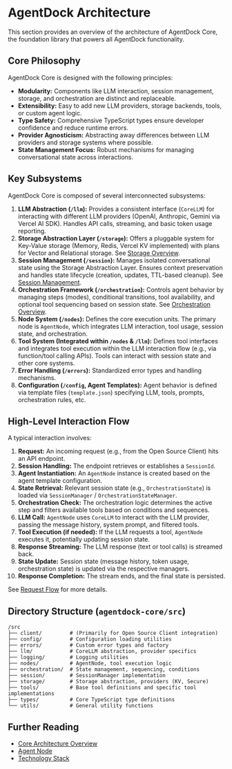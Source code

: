 # AgentDock Architecture

This section provides an overview of the architecture of AgentDock Core, the foundation library that powers all AgentDock functionality.

## Core Philosophy

AgentDock Core is designed with the following principles:

-   **Modularity:** Components like LLM interaction, session management, storage, and orchestration are distinct and replaceable.
-   **Extensibility:** Easy to add new LLM providers, storage backends, tools, or custom agent logic.
-   **Type Safety:** Comprehensive TypeScript types ensure developer confidence and reduce runtime errors.
-   **Provider Agnosticism:** Abstracting away differences between LLM providers and storage systems where possible.
-   **State Management Focus:** Robust mechanisms for managing conversational state across interactions.

## Key Subsystems

AgentDock Core is composed of several interconnected subsystems:

1.  **LLM Abstraction (`/llm`):** Provides a consistent interface (`CoreLLM`) for interacting with different LLM providers (OpenAI, Anthropic, Gemini via Vercel AI SDK). Handles API calls, streaming, and basic token usage reporting.
2.  **Storage Abstraction Layer (`/storage`):** Offers a pluggable system for Key-Value storage (Memory, Redis, Vercel KV implemented) with plans for Vector and Relational storage. See [Storage Overview](../storage/README.md).
3.  **Session Management (`/session`):** Manages isolated conversational state using the Storage Abstraction Layer. Ensures context preservation and handles state lifecycle (creation, updates, TTL-based cleanup). See [Session Management](./sessions/session-management.md).
4.  **Orchestration Framework (`/orchestration`):** Controls agent behavior by managing steps (modes), conditional transitions, tool availability, and optional tool sequencing based on session state. See [Orchestration Overview](./orchestration/orchestration-overview.md).
5.  **Node System (`/nodes`):** Defines the core execution units. The primary node is `AgentNode`, which integrates LLM interaction, tool usage, session state, and orchestration.
6.  **Tool System (Integrated within `/nodes` & `/llm`):** Defines tool interfaces and integrates tool execution within the LLM interaction flow (e.g., via function/tool calling APIs). Tools can interact with session state and other core systems.
7.  **Error Handling (`/errors`):** Standardized error types and handling mechanisms.
8.  **Configuration (`/config`, Agent Templates):** Agent behavior is defined via template files (`template.json`) specifying LLM, tools, prompts, orchestration rules, etc.

## High-Level Interaction Flow

A typical interaction involves:

1.  **Request:** An incoming request (e.g., from the Open Source Client) hits an API endpoint.
2.  **Session Handling:** The endpoint retrieves or establishes a `SessionId`.
3.  **Agent Instantiation:** An `AgentNode` instance is created based on the agent template configuration.
4.  **State Retrieval:** Relevant session state (e.g., `OrchestrationState`) is loaded via `SessionManager` / `OrchestrationStateManager`.
5.  **Orchestration Check:** The orchestration logic determines the active step and filters available tools based on conditions and sequences.
6.  **LLM Call:** `AgentNode` uses `CoreLLM` to interact with the LLM provider, passing the message history, system prompt, and filtered tools.
7.  **Tool Execution (if needed):** If the LLM requests a tool, `AgentNode` executes it, potentially updating session state.
8.  **Response Streaming:** The LLM response (text or tool calls) is streamed back.
9.  **State Update:** Session state (message history, token usage, orchestration state) is updated via the respective managers.
10. **Response Completion:** The stream ends, and the final state is persisted.

See [Request Flow](./core/request-flow.md) for more details.

## Directory Structure (`agentdock-core/src`)

```
/src
├── client/         # (Primarily for Open Source Client integration)
├── config/         # Configuration loading utilities
├── errors/         # Custom error types and factory
├── llm/            # CoreLLM abstraction, provider specifics
├── logging/        # Logging utilities
├── nodes/          # AgentNode, tool execution logic
├── orchestration/  # State management, sequencing, conditions
├── session/        # SessionManager implementation
├── storage/        # Storage abstraction, providers (KV, Secure)
├── tools/          # Base tool definitions and specific tool implementations
├── types/          # Core TypeScript type definitions
└── utils/          # General utility functions
```

## Further Reading

-   [Core Architecture Overview](./core/overview.md)
-   [Agent Node](./agent-node.md)
-   [Technology Stack](./core/technology-stack.md) 